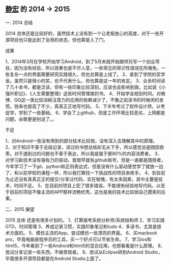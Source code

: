 ﻿[静宏](https://github.com/vNcdkguqHUh) 的 2014 -> 2015
-------------

一. 2014 总结

2014 总体还是比较好的，虽然技术上没有到一个让老板放心的高度，对于一些开源项目也只是达到了会用的状态，但也算是入了门。

成果

1、2014年3月在学校开始学习Android，到了5月末就开始跟师兄写一个创业项目，因为没有经验，所以效果也是不尽人意，一些常见的常识性错误在所难免，一些复杂一点的界面需要研究实践很久，但也总算是上线了。
2、拿到了学院的奖学金。虽然只是很小的奖，也不代表什么，但也算是这一年的肯定。
3、业余时间读了几十本书，都是泛读，但有一些印象比较深刻，应该也会影响到我，比如说《小强升职记》、《人生需要整理》这些时间管理类的书。
4、开始学会规划时间。对微博、QQ这一类比较消耗注意力的应用的依赖减少了，不像之前读书的时候闲的发慌。效率也提高了不少，真真正正地写代码。
5、下半年考过了软件设计师，以考促学，学到了一些基础。
6、学会了上github，但是工作环境比较恶劣，上网都是问题，谷歌更是别说了。。

不足

1、对Android一些没有用到的部分技术比较弱，没有深入去理解其中的原理。
2、对于知识不善于总结记录，读过的书想总结却无从下手，所以感觉总是囫囵吞枣。对于遇到过的问题也不善于表达，所以我是属于那80%的内容消费者。
3、对学习新技术没有强有力的驱动，我很早就有github账号，但是一直都是围观者，今年学习了一下git、python和正则表达式，但是没有什么驱动感觉学了就放一边了，和以前学校的课程一样，所以我打算找一下挑战性的项目来练手。
4、到目前为止还没有真真正正的提交/分享过代码，实在惭愧，有太多因素，其中主要是技术、时间不足。
5、在目前的项目上犯了很多错误，不能很有经验地写代码，以至于目前的项目不像主流的APP那样流畅优秀，这也是我的技术比较弱自己摸索的后果。

二、2015 展望

2015 总体 还是有很多计划的。
1、打算报考系统分析师/系统结构师
2、学习实践GTD、时间管理
3、养成记录习惯，实践印象笔记和tudo
4、多读书，尤其是技术方面的。
5、模仿主流的App，尝试模仿一些漂亮的界面。
6、买macbook pro，毕竟电脑是程序员的工具，买一个好点可以节省生命。
7、学习ios和html5，今年看到了一些Android和html5的混合应用，也想看看是什么原理。
8、尝试分享记录一些东西，不做旁观者。
9、尝试从Eclipse转到Android Studio，毕竟很多开源项目都是在Android Studio上面了。